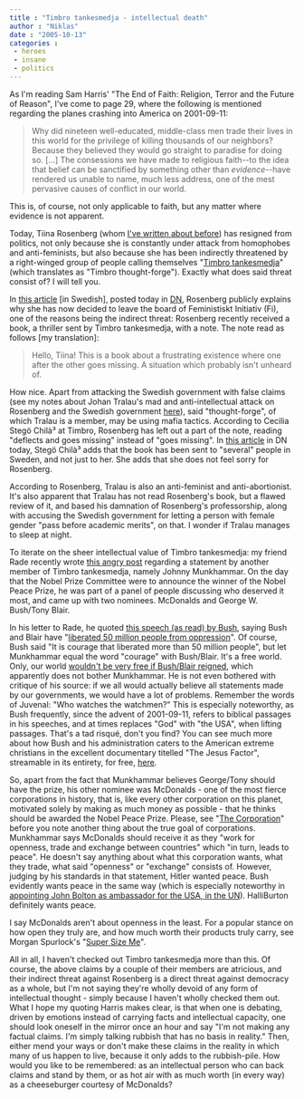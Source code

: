 ```yaml
---
title : "Timbro tankesmedja - intellectual death"
author : "Niklas"
date : "2005-10-13"
categories : 
 - heroes
 - insane
 - politics
---
```


As I'm reading Sam Harris' "The End of Faith: Religion, Terror and the Future of Reason", I've come to page 29, where the following is mentioned regarding the planes crashing into America on 2001-09-11:

> Why did nineteen well-educated, middle-class men trade their lives in this world for the privilege of killing thousands of our neighbors? Because they believed they would go straight to paradise for doing so. \[...\] The consessions we have made to religious faith--to the idea that belief can be sanctified by something other than _evidence_\--have rendered us unable to name, much less address, one of the mest pervasive causes of conflict in our world.

This is, of course, not only applicable to faith, but any matter where evidence is not apparent.

Today, Tiina Rosenberg (whom [I've written about before](https://niklasblog.com/?p=795)) has resigned from politics, not only because she is constantly under attack from homophobes and anti-feminists, but also because she has been indirectly threatened by a right-winged group of people calling themselves "[Timbro tankesmedja](http://www.smedjan.com)" (which translates as "Timbro thought-forge"). Exactly what does said threat consist of? I will tell you.

In [this article](http://www.dn.se/DNet/jsp/polopoly.jsp?d=572&a=473303&previousRenderType=6) \[in Swedish\], posted today in [DN](http://www.dn.se), Rosenberg publicly explains why she has now decided to leave the board of Feministiskt Initiativ (Fi), one of the reasons being the indirect threat: Rosenberg recently received a book, a thriller sent by Timbro tankesmedja, with a note. The note read as follows \[my translation\]:

> Hello, Tiina! This is a book about a frustrating existence where one after the other goes missing. A situation which probably isn't unheard of.

How nice. Apart from attacking the Swedish government with false claims (see my notes about Johan Tralau's mad and anti-intellectual attack on Rosenberg and the Swedish government [here](https://niklasblog.com/?p=795)), said "thought-forge", of which Tralau is a member, may be using mafia tactics. According to Cecilia Stegö Chilà³ at Timbro, Rosenberg has left out a part of the note, reading "deflects and goes missing" instead of "goes missing". In [this article](http://www.dn.se/DNet/jsp/polopoly.jsp?d=1042&a=473651&previousRenderType=6) in DN today, Stegö Chilà³ adds that the book has been sent to "several" people in Sweden, and not just to her. She adds that she does not feel sorry for Rosenberg.

According to Rosenberg, Tralau is also an anti-feminist and anti-abortionist. It's also apparent that Tralau has not read Rosenberg's book, but a flawed review of it, and based his damnation of Rosenberg's professorship, along with accusing the Swedish government for letting a person with female gender "pass before academic merits", on that. I wonder if Tralau manages to sleep at night.

To iterate on the sheer intellectual value of Timbro tankesmedja: my friend Rade recently wrote [this angry post](http://juvenal.wordpress.com/2005/10/07/the-nobel-peace-prize-mc-donalds-and-dubya) regarding a statement by another member of Timbro tankesmedja, namely Johnny Munkhammar. On the day that the Nobel Prize Committee were to announce the winner of the Nobel Peace Prize, he was part of a panel of people discussing who deserved it most, and came up with two nominees. McDonalds and George W. Bush/Tony Blair.

In his letter to Rade, he quoted [this speech (as read) by Bush](http://www.whitehouse.gov/news/releases/2005/10/20051006-3.html), saying Bush and Blair have "[liberated 50 million people from oppression](http://juvenal.wordpress.com/2005/10/07/the-nobel-peace-prize-mc-donalds-and-dubya/#comment-2)". Of course, Bush said "It is courage that liberated more than 50 million people", but let Munkhammar equal the word "courage" with Bush/Blair. It's a free world. Only, our world [wouldn't be very free if Bush/Blair reigned](http://www.truthout.org/docs_2005/101005Q.shtml), which apparently does not bother Munkhammar. He is not even bothered with critique of his source: if we all would actually believe all statements made by our governments, we would have a lot of problems. Remember the words of Juvenal: "Who watches the watchmen?" This is especially noteworthy, as Bush frequently, since the advent of 2001-09-11, refers to biblical passages in his speeches, and at times replaces "God" with "the USA", when lifting passages. That's a tad risqué, don't you find? You can see much more about how Bush and his administration caters to the American extreme christians in the excellent documentary titelled "The Jesus Factor", streamable in its entirety, for free, [here](http://www.pbs.org/wgbh/pages/frontline/shows/jesus/view).

So, apart from the fact that Munkhammar believes George/Tony should have the prize, his other nominee was McDonalds - one of the most fierce corporations in history, that is, like every other corporation on this planet, motivated solely by making as much money as possible - that he thinks should be awarded the Nobel Peace Prize. Please, see "[The Corporation](http://www.thecorporation.com)" before you note another thing about the true goal of corporations. Munkhammar says McDonalds should receive it as they "work for openness, trade and exchange between countries" which "in turn, leads to peace". He doesn't say anything about what this corporation wants, what they trade, what said "openness" or "exchange" consists of. However, judging by his standards in that statement, Hitler wanted peace. Bush evidently wants peace in the same way (which is especially noteworthy in [appointing John Bolton as ambassador for the USA, in the UN](https://niklasblog.com/?p=521)). HalliBurton definitely wants peace.

I say McDonalds aren't about openness in the least. For a popular stance on how open they truly are, and how much worth their products truly carry, see Morgan Spurlock's "[Super Size Me](http://www.imdb.com/title/tt0390521)".

All in all, I haven't checked out Timbro tankesmedja more than this. Of course, the above claims by a couple of their members are atricious, and their indirect threat against Rosenberg is a direct threat against democracy as a whole, but I'm not saying they're wholly devoid of any form of intellectual thought - simply because I haven't wholly checked them out. What I hope my quoting Harris makes clear, is that when one is debating, driven by emotions instead of carrying facts and intellectual capacity, one should look oneself in the mirror once an hour and say "I'm not making any factual claims. I'm simply talking rubbish that has no basis in reality." Then, either mend your ways or don't make these claims in the reality in which many of us happen to live, because it only adds to the rubbish-pile. How would you like to be remembered: as an intellectual person who can back claims and stand by them, or as hot air with as much worth (in every way) as a cheeseburger courtesy of McDonalds?
